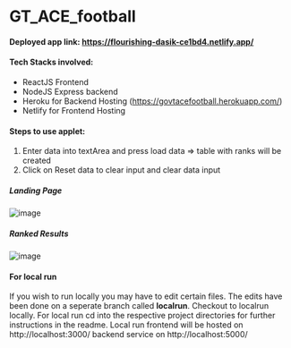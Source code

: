 # GT_ACE_football

#### Deployed app link: https://flourishing-dasik-ce1bd4.netlify.app/

#### Tech Stacks involved:
- ReactJS Frontend
- NodeJS Express backend
- Heroku for Backend Hosting (https://govtacefootball.herokuapp.com/)
- Netlify for Frontend Hosting 

#### Steps to use applet:
1. Enter data into textArea and press load data => table with ranks will be created
2. Click on Reset data to clear input and clear data input
##### Landing Page
![image](https://user-images.githubusercontent.com/54022757/189691481-588c4980-3086-49ac-b350-03caae664a7f.png)
##### Ranked Results
![image](https://user-images.githubusercontent.com/54022757/189692068-04e28e88-fddf-45c9-902e-4bb43d44edb9.png)

#### For local run 
If you wish to run locally you may have to edit certain files. The edits have been done on a seperate branch called **localrun**. Checkout to localrun locally. For local run cd into the respective project directories for further instructions in the readme. Local run frontend will be hosted on http://localhost:3000/ backend service on http://localhost:5000/
